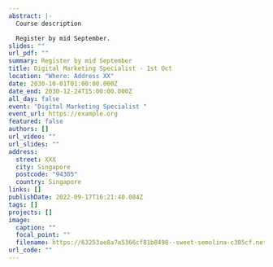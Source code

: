```yaml
---
abstract: |-
  Course description 

  Register by mid September. 
slides: ""
url_pdf: ""
summary: Register by mid September
title: Digital Marketing Specialist - 1st Oct
location: "Where: Address XX"
date: 2030-10-01T01:00:00.000Z
date_end: 2030-12-24T15:00:00.000Z
all_day: false
event: "Digital Marketing Specialist "
event_url: https://example.org
featured: false
authors: []
url_video: ""
url_slides: ""
address:
  street: XXX 
  city: Singapore
  postcode: "94305"
  country: Singapore
links: []
publishDate: 2022-09-17T16:21:40.084Z
tags: []
projects: []
image:
  caption: ""
  focal_point: ""
  filename: https://63253ae8a7a5366cf81b8498--sweet-semolina-c305cf.netlify.app/talk/example-talk/featured_hu3d03a01dcc18bc5be0e67db3d8d209a6_620088_720x2500_fit_q75_h2_lanczos.webp
url_code: ""
---
```

